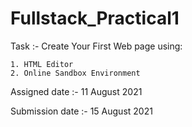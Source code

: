 # Fullstack_Practical1

Task :- Create Your First Web page using:

    1. HTML Editor
    2. Online Sandbox Environment
Assigned date :- 11 August 2021

Submission date :- 15 August 2021
